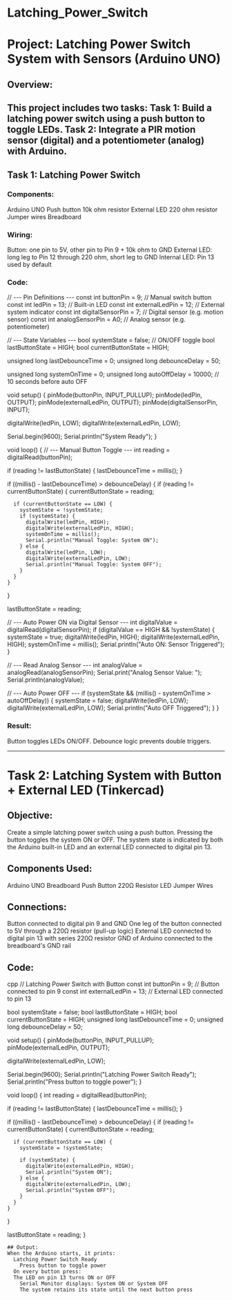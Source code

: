 # Latching_Power_Switch
# Project: Latching Power Switch System with Sensors (Arduino UNO)

## Overview:
This project includes two tasks:
Task 1: Build a latching power switch using a push button to toggle LEDs.
Task 2: Integrate a PIR motion sensor (digital) and a potentiometer (analog) with Arduino.
-------------------------------------------
## Task 1: Latching Power Switch

### Components:
Arduino UNO
Push button
10k ohm resistor
External LED
220 ohm resistor
Jumper wires
Breadboard

### Wiring:
Button: one pin to 5V, other pin to Pin 9 + 10k ohm to GND
External LED: long leg to Pin 12 through 220 ohm, short leg to GND
Internal LED: Pin 13 used by default

### Code:
// --- Pin Definitions ---
const int buttonPin = 9;            // Manual switch button
const int ledPin = 13;              // Built-in LED
const int externalLedPin = 12;      // External system indicator
const int digitalSensorPin = 7;     // Digital sensor (e.g. motion sensor)
const int analogSensorPin = A0;     // Analog sensor (e.g. potentiometer)

// --- State Variables ---
bool systemState = false;           // ON/OFF toggle
bool lastButtonState = HIGH;
bool currentButtonState = HIGH;

unsigned long lastDebounceTime = 0;
unsigned long debounceDelay = 50;

unsigned long systemOnTime = 0;
unsigned long autoOffDelay = 10000; // 10 seconds before auto OFF

void setup() {
  pinMode(buttonPin, INPUT_PULLUP);
  pinMode(ledPin, OUTPUT);
  pinMode(externalLedPin, OUTPUT);
  pinMode(digitalSensorPin, INPUT);

  digitalWrite(ledPin, LOW);
  digitalWrite(externalLedPin, LOW);

  Serial.begin(9600);
  Serial.println("System Ready");
}

void loop() {
  // --- Manual Button Toggle ---
  int reading = digitalRead(buttonPin);

  if (reading != lastButtonState) {
    lastDebounceTime = millis();
  }

  if ((millis() - lastDebounceTime) > debounceDelay) {
    if (reading != currentButtonState) {
      currentButtonState = reading;

      if (currentButtonState == LOW) {
        systemState = !systemState;
        if (systemState) {
          digitalWrite(ledPin, HIGH);
          digitalWrite(externalLedPin, HIGH);
          systemOnTime = millis();
          Serial.println("Manual Toggle: System ON");
        } else {
          digitalWrite(ledPin, LOW);
          digitalWrite(externalLedPin, LOW);
          Serial.println("Manual Toggle: System OFF");
        }
      }
    }
  }

  lastButtonState = reading;

  // --- Auto Power ON via Digital Sensor ---
  int digitalValue = digitalRead(digitalSensorPin);
  if (digitalValue == HIGH && !systemState) {
    systemState = true;
    digitalWrite(ledPin, HIGH);
    digitalWrite(externalLedPin, HIGH);
    systemOnTime = millis();
    Serial.println("Auto ON: Sensor Triggered");
  }

  // --- Read Analog Sensor ---
  int analogValue = analogRead(analogSensorPin);
  Serial.print("Analog Sensor Value: ");
  Serial.println(analogValue);

  // --- Auto Power OFF ---
  if (systemState && (millis() - systemOnTime > autoOffDelay)) {
    systemState = false;
    digitalWrite(ledPin, LOW);
    digitalWrite(externalLedPin, LOW);
    Serial.println("Auto OFF Triggered");
  }
}
### Result:
Button toggles LEDs ON/OFF.
Debounce logic prevents double triggers.

------------------------------------------------
# Task 2: Latching System with Button + External LED (Tinkercad)

## Objective:
Create a simple latching power switch using a push button. Pressing the button toggles the system ON or OFF. The system state is indicated by both the Arduino built-in LED and an external LED connected to digital pin 13.

## Components Used:
Arduino UNO
Breadboard
Push Button
220Ω Resistor
LED
Jumper Wires

##  Connections:
Button connected to digital pin 9 and GND
One leg of the button connected to 5V through a 220Ω resistor (pull-up logic)
External LED connected to digital pin 13 with series 220Ω resistor
GND of Arduino connected to the breadboard's GND rail

##  Code:
cpp
// Latching Power Switch with Button
const int buttonPin = 9;        // Button connected to pin 9
const int externalLedPin = 13;  // External LED connected to pin 13

bool systemState = false;
bool lastButtonState = HIGH;
bool currentButtonState = HIGH;
unsigned long lastDebounceTime = 0;
unsigned long debounceDelay = 50;

void setup() {
  pinMode(buttonPin, INPUT_PULLUP);  
  pinMode(externalLedPin, OUTPUT);
  
  digitalWrite(externalLedPin, LOW);
  
  Serial.begin(9600);
  Serial.println("Latching Power Switch Ready");
  Serial.println("Press button to toggle power");
}

void loop() {
  int reading = digitalRead(buttonPin);
  
  if (reading != lastButtonState) {
    lastDebounceTime = millis();
  }
  
  if ((millis() - lastDebounceTime) > debounceDelay) {
    if (reading != currentButtonState) {
      currentButtonState = reading;
      
      if (currentButtonState == LOW) {
        systemState = !systemState;
        
        if (systemState) {
          digitalWrite(externalLedPin, HIGH);
          Serial.println("System ON");
        } else {
          digitalWrite(externalLedPin, LOW);
          Serial.println("System OFF");
        }
      }
    }
  }
  
  lastButtonState = reading;
}
```
## Output:
When the Arduino starts, it prints:
  Latching Power Switch Ready
    Press button to toggle power
  On every button press:
  The LED on pin 13 turns ON or OFF
    Serial Monitor displays: System ON or System OFF
    The system retains its state until the next button press
